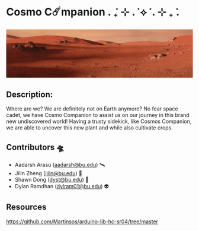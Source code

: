 # Cosmo C☄️mpanion . ݁₊ ⊹ . ݁ ⟡ ݁ . ⊹ ₊ ݁.
                
<p align="center">
  <img src="./etc/mars.png" />
</p>                                                                                                                    

## Description:

Where are we? We are definitely not on Earth anymore? No fear space cadet, we have Cosmo Companion to assist us on our journey in this brand new undiscovered world! Having a trusty sidekick, like Cosmos Companion, we are able to uncover this new plant and while also cultivate crops.


## Contributors 🛸
- Aadarsh Arasu (aadarsh@bu.edu) 🛰️
- Jilin Zheng (jilin@bu.edu) 🚀
- Shawn Dong (dyst@bu.edu) 🔭
- Dylan Ramdhan (dylram01@bu.edu) 👽


## Resources
https://github.com/Martinsos/arduino-lib-hc-sr04/tree/master
